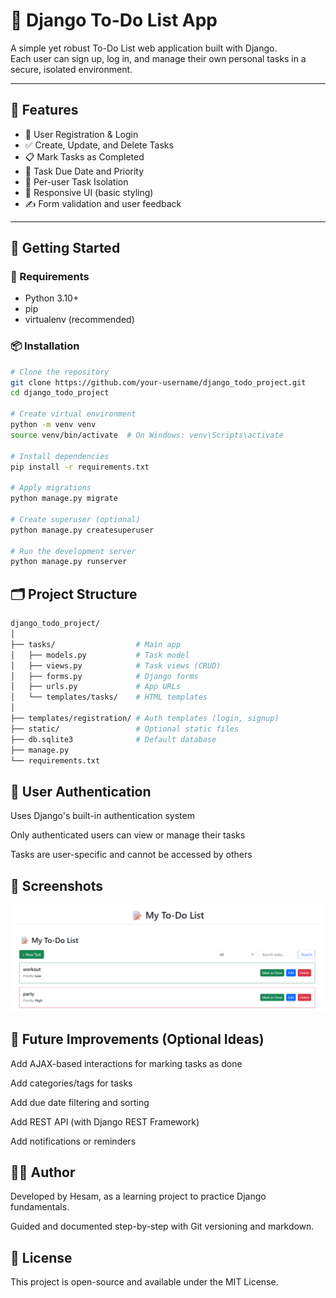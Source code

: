 # 📝 Django To-Do List App

A simple yet robust To-Do List web application built with Django.  
Each user can sign up, log in, and manage their own personal tasks in a secure, isolated environment.

---

## 📌 Features

- 🔐 User Registration & Login
- ✅ Create, Update, and Delete Tasks
- 📋 Mark Tasks as Completed
- 📆 Task Due Date and Priority
- 👤 Per-user Task Isolation
- 📱 Responsive UI (basic styling)
- ✍️ Form validation and user feedback

---

## 🚀 Getting Started

### 🔧 Requirements

- Python 3.10+
- pip
- virtualenv (recommended)

### 📦 Installation

```bash
# Clone the repository
git clone https://github.com/your-username/django_todo_project.git
cd django_todo_project

# Create virtual environment
python -m venv venv
source venv/bin/activate  # On Windows: venv\Scripts\activate

# Install dependencies
pip install -r requirements.txt

# Apply migrations
python manage.py migrate

# Create superuser (optional)
python manage.py createsuperuser

# Run the development server
python manage.py runserver
```
## 🗂️ Project Structure

```bash
django_todo_project/
│
├── tasks/                  # Main app
│   ├── models.py           # Task model
│   ├── views.py            # Task views (CRUD)
│   ├── forms.py            # Django forms
│   ├── urls.py             # App URLs
│   └── templates/tasks/    # HTML templates
│
├── templates/registration/ # Auth templates (login, signup)
├── static/                 # Optional static files
├── db.sqlite3              # Default database
├── manage.py
└── requirements.txt

```

## 🔐 User Authentication
Uses Django's built-in authentication system

Only authenticated users can view or manage their tasks

Tasks are user-specific and cannot be accessed by others

## 📸 Screenshots
![alt text](image.png)

## 🧪 Future Improvements (Optional Ideas)
Add AJAX-based interactions for marking tasks as done

Add categories/tags for tasks

Add due date filtering and sorting

Add REST API (with Django REST Framework)

Add notifications or reminders

## 🧑‍💻 Author
Developed by Hesam, as a learning project to practice Django fundamentals.

Guided and documented step-by-step with Git versioning and markdown.

## 📄 License
This project is open-source and available under the MIT License.

